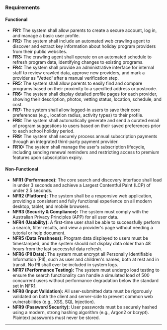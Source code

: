 ### **Requirements**

#### **Functional**

* **FR1:** The system shall allow parents to create a secure account, log in, and manage a basic user profile.
* **FR2:** The system shall include an automated web crawling agent to discover and extract key information about holiday program providers from their public websites.
* **FR3:** The crawling agent shall operate on an automated schedule to refresh program data, identifying changes to existing programs.
* **FR4:** The system shall provide an administrative interface for internal staff to review crawled data, approve new providers, and mark a provider as 'Vetted' after a manual verification step.
* **FR5:** The system shall allow parents to easily find and compare programs based on their proximity to a specified address or postcode.
* **FR6:** The system shall display detailed profile pages for each provider, showing their description, photos, vetting status, location, schedule, and cost.
* **FR7:** The system shall allow logged-in users to save their core preferences (e.g., location radius, activity types) to their profile.
* **FR8:** The system shall automatically generate and send a curated email of program suggestions to users based on their saved preferences prior to each school holiday period.
* **FR9:** The system shall securely process annual subscription payments through an integrated third-party payment provider.
* **FR10:** The system shall manage the user's subscription lifecycle, including sending renewal reminders and restricting access to premium features upon subscription expiry.

#### **Non-Functional**

* **NFR1 (Performance):** The core search and discovery interface shall load in under 3 seconds and achieve a Largest Contentful Paint (LCP) of under 2.5 seconds.
* **NFR2 (Platform):** The system shall be a responsive web application, providing a consistent and fully functional experience on all modern desktop, tablet, and mobile browsers.
* **NFR3 (Security & Compliance):** The system must comply with the Australian Privacy Principles (APP) for all user data.
* **NFR4 (Usability):** A first-time user shall be able to successfully perform a search, filter results, and view a provider's page without needing a tutorial or help document.
* **NFR5 (Data Freshness):** Program data displayed to users must be timestamped, and the system should not display data older than 48 hours from the last successful data refresh.
* **NFR6 (PII Data):** The system must encrypt all Personally Identifiable Information (PII), such as user and children's names, both at rest and in transit. No PII shall ever be included in system logs.
* **NFR7 (Performance Testing):** The system must undergo load testing to ensure the search functionality can handle a simulated load of 500 concurrent users without performance degradation below the standard set in NFR1.
* **NFR8 (Input Validation):** All user-submitted data must be rigorously validated on both the client and server-side to prevent common web vulnerabilities (e.g., XSS, SQL Injection).
* **NFR9 (Password Security):** User passwords must be securely hashed using a modern, strong hashing algorithm (e.g., Argon2 or bcrypt). Plaintext passwords must never be stored.

***
